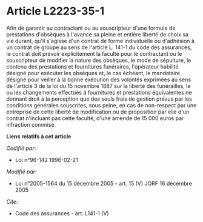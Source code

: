 # Article L2223-35-1

Afin de garantir au contractant ou au souscripteur d'une formule de prestations d'obsèques à l'avance sa pleine et entière
liberté de choix sa vie durant, qu'il s'agisse d'un contrat de forme individuelle ou d'adhésion à un contrat de groupe au
sens de l'article L. 141-1 du code des assurances, le contrat doit prévoir explicitement la faculté pour le contractant ou le
souscripteur de modifier la nature des obsèques, le mode de sépulture, le contenu des prestations et fournitures funéraires,
l'opérateur habilité désigné pour exécuter les obsèques et, le cas échéant, le mandataire désigné pour veiller à la bonne
exécution des volontés exprimées au sens de l'article 3 de la loi du 15 novembre 1887 sur la liberté des funérailles, le ou
les changements effectués à fournitures et prestations équivalentes ne donnant droit à la perception que des seuls frais de
gestion prévus par les conditions générales souscrites, sous peine, en cas de non-respect par une entreprise de cette liberté
de modification ou de proposition par elle d'un contrat n'incluant pas cette faculté, d'une amende de 15 000 euros par
infraction commise.

**Liens relatifs à cet article**

_Codifié par_:

  - Loi n°96-142 1996-02-21

_Modifié par_:

  - Loi n°2005-1564 du 15 décembre 2005 - art. 15 (V) JORF 16 décembre 2005

_Cite_:

  - Code des assurances - art. L141-1 (V)
